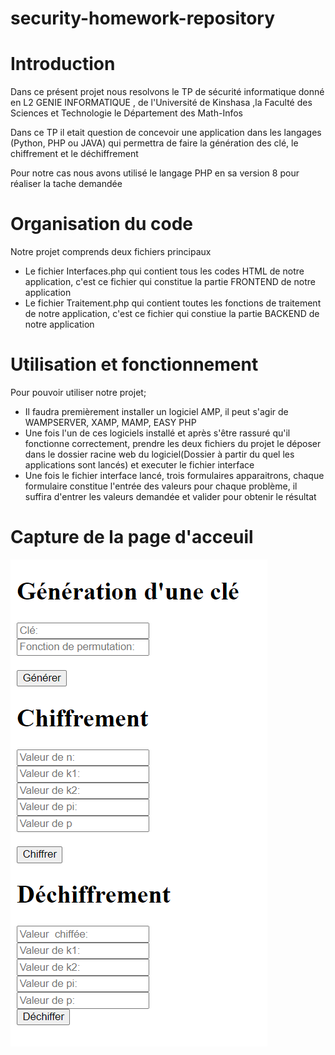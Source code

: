 # security-homework-repository

# Introduction

Dans ce présent projet nous resolvons le TP de sécurité informatique donné en L2 GENIE INFORMATIQUE , de l'Université de Kinshasa ,la Faculté des Sciences et Technologie le Département des Math-Infos

Dans ce TP il etait question de concevoir une application dans les langages (Python, PHP ou JAVA) qui permettra de faire la génération des clé, le chiffrement et le déchiffrement

Pour notre cas nous avons utilisé le langage PHP en sa version 8 pour réaliser la tache demandée

# Organisation du code

Notre projet comprends deux fichiers principaux
- Le fichier Interfaces.php qui contient tous les codes HTML de notre application, c'est ce fichier qui constitue la partie FRONTEND de notre application
- Le fichier Traitement.php qui contient toutes les fonctions de traitement de notre application, c'est ce fichier qui constiue la partie BACKEND de notre application

# Utilisation et fonctionnement

Pour pouvoir utiliser notre projet;
- Il faudra premièrement installer un logiciel AMP, il peut s'agir de WAMPSERVER, XAMP, MAMP, EASY PHP
- Une fois l'un de ces logiciels installé et après s'être rassuré qu'il fonctionne correctement, prendre les deux fichiers du projet le déposer dans le dossier racine web du logiciel(Dossier à partir du quel les applications sont lancés) et executer le fichier interface
- Une fois le fichier interface lancé, trois formulaires apparaitrons, chaque formulaire constitue l'entrée des valeurs pour chaque problème, il suffira d'entrer les valeurs demandée et valider pour obtenir le résultat

# Capture de la page d'acceuil

![Alt text](https://github.com/francoisbindu/security-homework-repository/blob/main/Interfaces.PNG)

